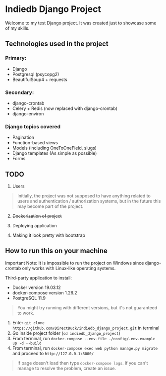 

# Indiedb Django Project

Welcome to my test Django project. It was created just to showcase some of my skills.

## Technologies used in the project

### Primary:
 - Django
 - Postgresql (psycopg2)
 - BeautifulSoup4 + requests

### Secondary:
- django-crontab
- Celery + Redis (now replaced with django-crontab)
- django-environ

### Django topics covered

- Pagination
- Function-based views
- Models (including OneToOneField, slugs)
- Django templates (As simple as possible)
- Forms

## TODO

1. Users
>Initially, the project was not supposed to have anything related to users and authentication / authorization systems, but in the future this may become part of the project.

2. ~~Dockerization of project~~

3. Deploying application

4. Making it look pretty with bootstrap

## How to run this on your machine
Important Note: It is impossible to run the project on Windows since django-crontab only works with Linux-like operating systems.

Third-party application to install:

- Docker version 19.03.12
- docker-compose version 1.26.2
- PostgreSQL 11.9

>You might try running with different versions, but it's not guaranteed to work.


1. Enter `git clone https://github.com/DirectDuck/indiedb_django_project.git` in terminal
2. Go inside project folder (`cd indiedb_django_project`)
3. From terminal, run `docker-compose --env-file ./config/.env.example up -d --build` 
4. From terminal, run `docker-compose exec web python manage.py migrate` and proceed to `http://127.0.0.1:8000/`

> If page doesn't load then type `docker-compose logs`. If you can't manage to resolve the problem, create an issue.

